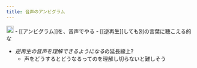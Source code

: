```yaml
---
title: 音声のアンビグラム
---
```


<img src='https://scrapbox.io/api/pages/blu3mo-public/public/icon' alt='public.icon' height="19.5"/>
- [[アンビグラム]]を、音声でやる
- [[逆再生]]しても別の言葉に聴こえる的な

* *逆再生の音声を理解できるようになる*の延長線上?
  * 声をどうするとどうなるってのを理解し切らないと難しそう
